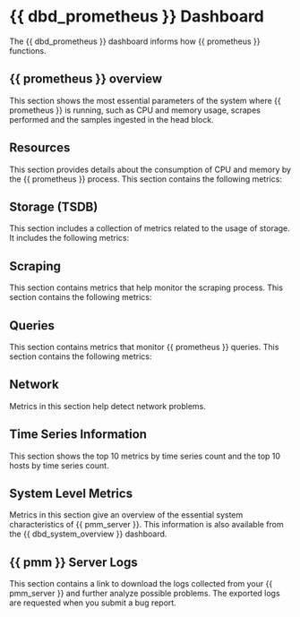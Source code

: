 # {{ dbd_prometheus }} Dashboard

The {{ dbd_prometheus }} dashboard informs how {{ prometheus }} functions.

## {{ prometheus }} overview

This section shows the most essential parameters of the system where
{{ prometheus }} is running, such as CPU and memory usage, scrapes performed and the
samples ingested in the head block.

## Resources

This section provides details about the consumption of CPU and memory by the
{{ prometheus }} process. This section contains the following metrics:

## Storage (TSDB)

This section includes a collection of metrics related to the usage of
storage. It includes the following metrics:

## Scraping

This section contains metrics that help monitor the scraping process. This
section contains the following metrics:

## Queries

This section contains metrics that monitor {{ prometheus }} queries. This section
contains the following metrics:

## Network

Metrics in this section help detect network problems.

## Time Series Information

This section shows the top 10 metrics by time series count and the top 10 hosts
by time series count.

## System Level Metrics

Metrics in this section give an overview of the essential system characteristics
of {{ pmm_server }}. This information is also available from the {{ dbd_system_overview }}
dashboard.

## {{ pmm }} Server Logs

This section contains a link to download the logs collected from your
{{ pmm_server }} and further analyze possible problems. The exported logs are
requested when you submit a bug report.
